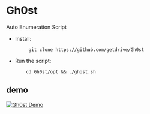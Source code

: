 # Gh0st
Auto Enumeration Script

- Install: </br>

           git clone https://github.com/getdrive/Gh0st
           
- Run the script: </br>

          cd Gh0st/opt && ./ghost.sh

## demo

[![Gh0st Demo](https://i.ytimg.com/vi/Yua4dk-8l1k/maxresdefault.jpg)](https://youtu.be/Yua4dk-8l1k)

